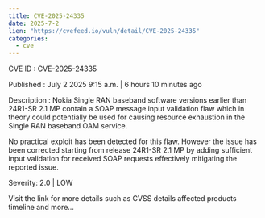 ```yaml
--- 
title: CVE-2025-24335
date: 2025-7-2
lien: "https://cvefeed.io/vuln/detail/CVE-2025-24335"
categories:
  - cve
---
```


CVE ID : CVE-2025-24335

Published :  July 2
2025
9:15 a.m. | 6 hours
10 minutes ago

Description : Nokia Single RAN baseband software versions earlier than 24R1-SR 2.1 MP contain a SOAP message input validation flaw
which in theory could potentially be used for causing resource exhaustion in the Single RAN baseband OAM service.

No practical exploit has been detected for this flaw. However
the issue has been corrected starting from release 24R1-SR 2.1 MP by adding sufficient input validation for received SOAP requests
effectively mitigating the reported issue.

Severity: 2.0 | LOW

Visit the link for more details
such as CVSS details
affected products
timeline
and more...

